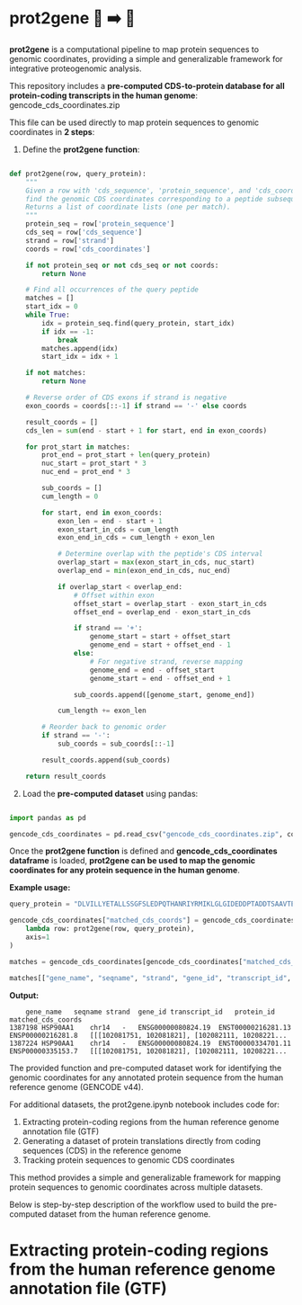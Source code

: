 # prot2gene 🍗 ➡️ 🧬

**prot2gene** is a computational pipeline to map protein sequences to genomic coordinates, providing a simple and generalizable framework for integrative proteogenomic analysis.

This repository includes a **pre-computed CDS-to-protein database for all protein-coding transcripts in the human genome**: gencode_cds_coordinates.zip 

This file can be used directly to map protein sequences to genomic coordinates in **2 steps**: 

1. Define the **prot2gene function**:

```python

def prot2gene(row, query_protein):
    """
    Given a row with 'cds_sequence', 'protein_sequence', and 'cds_coordinates',
    find the genomic CDS coordinates corresponding to a peptide subsequence.
    Returns a list of coordinate lists (one per match).
    """
    protein_seq = row['protein_sequence']
    cds_seq = row['cds_sequence']
    strand = row['strand']
    coords = row['cds_coordinates']

    if not protein_seq or not cds_seq or not coords:
        return None

    # Find all occurrences of the query peptide
    matches = []
    start_idx = 0
    while True:
        idx = protein_seq.find(query_protein, start_idx)
        if idx == -1:
            break
        matches.append(idx)
        start_idx = idx + 1

    if not matches:
        return None

    # Reverse order of CDS exons if strand is negative
    exon_coords = coords[::-1] if strand == '-' else coords

    result_coords = []
    cds_len = sum(end - start + 1 for start, end in exon_coords)

    for prot_start in matches:
        prot_end = prot_start + len(query_protein)
        nuc_start = prot_start * 3
        nuc_end = prot_end * 3

        sub_coords = []
        cum_length = 0

        for start, end in exon_coords:
            exon_len = end - start + 1
            exon_start_in_cds = cum_length
            exon_end_in_cds = cum_length + exon_len

            # Determine overlap with the peptide's CDS interval
            overlap_start = max(exon_start_in_cds, nuc_start)
            overlap_end = min(exon_end_in_cds, nuc_end)

            if overlap_start < overlap_end:
                # Offset within exon
                offset_start = overlap_start - exon_start_in_cds
                offset_end = overlap_end - exon_start_in_cds

                if strand == '+':
                    genome_start = start + offset_start
                    genome_end = start + offset_end - 1
                else:
                    # For negative strand, reverse mapping
                    genome_end = end - offset_start
                    genome_start = end - offset_end + 1

                sub_coords.append([genome_start, genome_end])

            cum_length += exon_len

        # Reorder back to genomic order
        if strand == '-':
            sub_coords = sub_coords[::-1]

        result_coords.append(sub_coords)

    return result_coords

```

2. Load the **pre-computed dataset** using pandas:

```python

import pandas as pd

gencode_cds_coordinates = pd.read_csv("gencode_cds_coordinates.zip", compression="zip")

```

Once the **prot2gene function** is defined and **gencode_cds_coordinates dataframe** is loaded, **prot2gene can be used to map the genomic coordinates for any protein sequence in the human genome**. 

**Example usage:**

```python
query_protein = "DLVILLYETALLSSGFSLEDPQTHANRIYRMIKLGLGIDEDDPTADDTSAAVTEEMPPLE" # input any protein sequence here

gencode_cds_coordinates["matched_cds_coords"] = gencode_cds_coordinates.apply( 
    lambda row: prot2gene(row, query_protein), 
    axis=1
)                                                                              # apply find_cds_coords_for_protein function to gencode_cds_coordinates

matches = gencode_cds_coordinates[gencode_cds_coordinates["matched_cds_coords"].notnull()]

matches[["gene_name", "seqname", "strand", "gene_id", "transcript_id", "protein_id", "matched_cds_coords"]]
```
**Output:**

```
	gene_name	seqname	strand	gene_id	transcript_id	protein_id	matched_cds_coords
1387198	HSP90AA1	chr14	-	ENSG00000080824.19	ENST00000216281.13	ENSP00000216281.8	[[[102081751, 102081821], [102082111, 10208221...
1387224	HSP90AA1	chr14	-	ENSG00000080824.19	ENST00000334701.11	ENSP00000335153.7	[[[102081751, 102081821], [102082111, 10208221...
```

The provided function and pre-computed dataset work for identifying the genomic coordinates for any annotated protein sequence from the human reference genome (GENCODE v44). 

For additional datasets, the prot2gene.ipynb notebook includes code for: 

1. Extracting protein-coding regions from the human reference genome annotation file (GTF)
2. Generating a dataset of protein translations directly from coding sequences (CDS) in the reference genome
3. Tracking protein sequences to genomic CDS coordinates

This method provides a simple and generalizable framework for mapping protein sequences to genomic coordinates across multiple datasets. 

Below is step-by-step description of the workflow used to build the pre-computed dataset from the human reference genome.

# Extracting protein-coding regions from the human reference genome annotation file (GTF)

